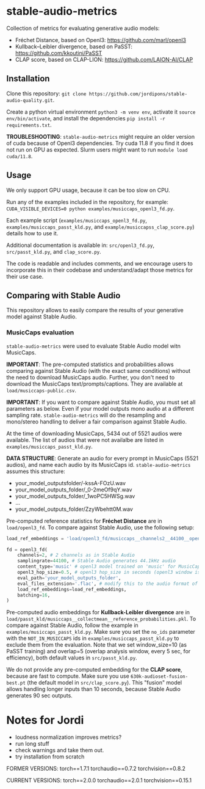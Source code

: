 # stable-audio-metrics
Collection of metrics for evaluating generative audio models:
- Fréchet Distance, based on Openl3: https://github.com/marl/openl3
- Kullback–Leibler divergence, based on PaSST: https://github.com/kkoutini/PaSST
- CLAP score, based on CLAP-LION: https://github.com/LAION-AI/CLAP

## Installation 
Clone this repository: `git clone https://github.com/jordipons/stable-audio-quality.git`.

Create a python virtual environment `python3 -m venv env`, activate it `source env/bin/activate`, and install the dependencies `pip install -r requirements.txt`.

**TROUBLESHOOTING**: `stable-audio-metrics` might require an older version of cuda because of Openl3 dependencies. Try cuda 11.8 if you find it does not run on GPU as expected. Slurm users might want to run `module load cuda/11.8`.

## Usage
We only support GPU usage, because it can be too slow on CPU. 

Run any of the examples included in the repository, for example: `CUDA_VISIBLE_DEVICES=0 python examples/musiccaps_openl3_fd.py`.

Each example script (`examples/musiccaps_openl3_fd.py`, `examples/musiccaps_passt_kld.py`, and `example/musiccapss_clap_score.py`) details how to use it.

Additional documentation is available in: `src/openl3_fd.py`, `src/passt_kld.py`, and `clap_score.py`.

The code is readable and includes comments, and we encourage users to incorporate this in their codebase and understand/adapt those metrics for their use case.

## Comparing with Stable Audio

This repository allows to easily compare the results of your generative model against Stable Audio.

### MusicCaps evaluation

`stable-audio-metrics` were used to evaluate Stable Audio model witn MusicCaps.

**IMPORTANT**: The pre-computed statistics and probabilities allows comparing against Stable Audio (with the exact same conditions) without the need to download MusicCaps audio. Further, you don't need to download the MusicCaps text/prompts/captions. They are available at `load/musiccaps-public.csv`.

**IMPORTANT**: If you want to compare against Stable Audio, you must set all parameters as below. Even if your model outputs mono audio at a different sampling rate. `stable-audio-metrics` will do the resampling and mono/stereo handling to deliver a fair comparison against Stable Audio.

At the time of downloading MusicCaps, 5434 out of 5521 audios were available. The list of audios that were not availalbe are listed in `examples/musiccaps_passt_kld.py`.

**DATA STRUCTURE**: Generate an audio for every prompt in MusicCaps (5521 audios), and name each audio by its MusicCaps id. `stable-audio-metrics` assumes this structure:
- your_model_outputsfolder/-kssA-FOzU.wav
- your_model_outputs_folder/_0-2meOf9qY.wav
- your_model_outputs_folder/_1woPC5HWSg.wav
- ...
- your_model_outputs_folder/ZzyWbehtt0M.wav

Pre-computed reference statistics for **Fréchet Distance** are in `load/openl3_fd`. To compare against Stable Audio, use the following setup:
```python
load_ref_embeddings = 'load/openl3_fd/musiccaps__channels2__44100__openl3music__openl3hopsize0.5__batch16__reference_statistics.npz'

fd = openl3_fd(
    channels=2, # 2 channels as in Stable Audio
    samplingrate=44100, # Stable Audio generates 44.1kHz audio
    content_type='music' # openl3 model trained on 'music' for MusicCaps evaluation
    openl3_hop_size=0.5, # openl3 hop_size in seconds (openl3 window is 1 sec), set to 0.5 sec for efficency 
    eval_path='your_model_outputs_folder',
    eval_files_extension='.flac', # modify this to the audio format of your generated data
    load_ref_embeddings=load_ref_embeddings,
    batching=16,
)
```

Pre-computed audio embeddings for **Kullback-Leibler divergence** are in `load/passt_kld/musiccaps__collectmean__reference_probabilities.pkl`. To compare against Stable Audio, follow the example in `examples/musiccaps_passt_kld.py`. Make sure you set the `no_ids` parameter with the `NOT_IN_MUSICCAPS` ids in `examples/musiccaps_passt_kld.py` to exclude them from the evaluation. Note that we set window_size=10 (as PaSST training) and overlap=5 (overlap analysis window, every 5 sec, for efficiency), both default values in `src/passt_kld.py`.

We do not provide any pre-computed embedding for the **CLAP score**, because are fast to compute. Make sure you use `630k-audioset-fusion-best.pt` (the default model in `src/clap_score.py`). This "fusion" model allows handling longer inputs than 10 seconds, because Stable Audio generates 90 sec outputs.

# Notes for Jordi
- loudness normalization improves metrics?
- run long stuff
- check warnings and take them out.
- try installation from scratch

FORMER VERSIONS: 
torch==1.7.1
torchaudio==0.7.2
torchvision==0.8.2

CURRENT VERSIONS:
torch==2.0.0
torchaudio==2.0.1
torchvision==0.15.1
